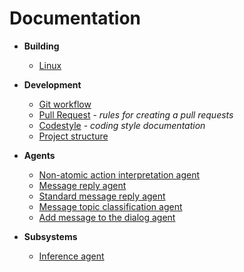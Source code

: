 # Documentation

- **Building**
    * [Linux](build/linux-build.md)
   
- **Development**
    * [Git workflow](dev/git-workflow.md)
    * [Pull Request](dev/pr.md) - *rules for creating a pull requests*
    * [Codestyle](dev/codestyle.md) - *coding style documentation*
    * [Project structure](dev/project_structure.md)
    
- **Agents**
    * [Non-atomic action interpretation agent](agents/nonAtomicActionInterpretationAgent.md)
    * [Message reply agent](agents/messageReplyAgent.md)
    * [Standard message reply agent](agents/standardMessageReplyAgent.md)
    * [Message topic classification agent](agents/messageTopicClassificationAgent.md)
    * [Add message to the dialog agent](agents/addMessageToTheDialogAgent.md)

- **Subsystems**
    * [Inference agent](subsystems/ostis-inference.md)

